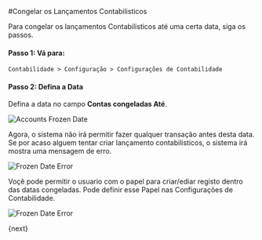 <!-- add-breadcrumbs -->
#Congelar os Lançamentos Contabilisticos

Para congelar os lançamentos Contabilisticos até uma certa data, siga os passos.

#### Passo 1: Vá para:

`Contabilidade > Configuração > Configurações de Contabilidade`

#### Passo 2: Defina a Data

Defina a data no campo **Contas congeladas Até**.

<img alt="Accounts Frozen Date" class="screenshot" src="{{docs_base_url}}/assets/img/articles/frozen-date-1.png">

Agora, o sistema não irá permitir fazer qualquer transação antes desta data. Se por acaso alguem tentar criar lançamento contabilisticos, o sistema irá mostra uma mensagem de erro.

<img alt="Frozen Date Error" class="screenshot" src="{{docs_base_url}}/assets/img/articles/frozen-date-2.png">

Voçê pode permitir o usuario com o papel para criar/ediar registo dentro das datas congeladas. Pode definir esse Papel nas Configurações de Contabilidade.

<img alt="Frozen Date Error" class="screenshot" src="{{docs_base_url}}/assets/img/articles/frozen-date-3.png">

{next}
